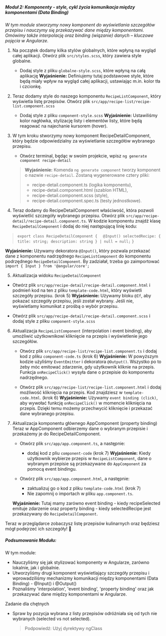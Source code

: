##### Moduł 2: Komponenty - style, cykl życia komunikacja między komponentami (Data Binding)
_W tym module stworzymy nowy komponent do wyświetlania szczegółów przepisu i nauczymy się przekazywać dane między komponentami._
_Omówimy także interpolację oraz binding (wiązanie) danych – kluczowe pojęcia w Angularze._

1. Na początek dodamy kilka stylów globalnych, które wpłyną na wygląd całej aplikacji. Otwórz plik `src/styles.scss`, który zawiera style globalne.
   * Dodaj style z pliku `globalne-style.scss`, które wpłyną na całą aplikację
  **Wyjaśnienie:** Definiujemy tutaj podstawowe style, które będą miały wpływ na wygląd całej aplikacji, ustawiając m.in. kolor tła i czcionkę.
2. Teraz dodamy style do naszego komponentu `RecipeListComponent`, który wyświetla listę przepisów. Otwórz plik `src/app/recipe-list/recipe-list.component.scss`
   * Dodaj style z pliku `component-style.scss`
    **Wyjaśnienie:** Ustawiliśmy kolor nagłówka, stylizację listy i elementów listy, które będą reagować na najechanie kursorem (hover).

3. W tym kroku stworzymy nowy komponent RecipeDetailComponent, który będzie odpowiedzialny za wyświetlanie szczegółów wybranego przepisu.
   * Otwórz terminal, będąc w swoim projekcie, wpisz `ng generate component recipe-detail`
  
    > **Wyjaśnienie:** Komenda `ng generate component` tworzy komponent o nazwie `recipe-detail`.
    > Zostaną wygenerowane cztery pliki:
    >
    > * recipe-detail.component.ts (logika komponentu),
    > * recipe-detail.component.html (szablon HTML),
    > * recipe-detail.component.scss (style),
    > * recipe-detail.component.spec.ts (testy jednostkowe).

4. Teraz dodamy do RecipeDetailComponent właściwość, która pozwoli wyświetlić szczegóły wybranego przepisu.
Otwórz plik `src/app/recipe-detail/recipe-detail.component.ts`. W kodzie komponentu znajdź klasę `RecipeDetailComponent` i dodaj do niej następującą linię kodu:
  > `export class RecipeDetailComponent {`
  > `  @Input() selectedRecipe: { title: string; description: string } | null = null;`
  > `}`

  **Wyjaśnienie:** Używamy dekoratora `@Input()`, który pozwala przekazać dane z komponentu
  nadrzędnego `RecipeListComponent` do komponentu podrzędnego `RecipeDetailComponent`.
  By zadziałał, trzeba go zaimportować `import { Input } from '@angular/core';`

5. Aktualizacja widoku `RecipeDetailComponent`
  * Otwórz plik `src/app/recipe-detail/recipe-detail.component.html` i podmień kod na ten z pliku `template-code.html`, który wyświetli szczegóły przepisu. (krok 5)
  **Wyjaśnienie:** Używamy bloku `@If`, aby pokazać szczegóły przepisu, jeśli został wybrany. Jeśli nie, wyświetlamy komunikat z prośbą o wybór przepisu.

  * Otwórz plik `src/app/recipe-detail/recipe-detail.component.scss` i dodaj style z pliku `component-style.scss`

6. Aktualizacja `RecipeListComponent` (interpolation i event binding), aby umożliwić użytkownikowi kliknięcie na przepis i wyświetlenie jego szczegółów.
   * Otwórz plik `src/app/recipe-list/recipe-list.component.ts` i dodaj kod z pliku `component-code.ts` (krok 6)
    **Wyjaśnienie:** W powyższym kodzie użyliśmy `EventEmitter` i dekoratora `@Output()`.
    Wszystko po to żeby móc emitować zdarzenie, gdy użytkownik kliknie na przepis.
    Funkcja `onRecipeClick()` wysyła dane o przepisie do komponentu nadrzędnego.

    * Otwórz plik `src/app/recipe-list/recipe-list.component.html` i dodaj możliwość kliknięcia na przepis. Kod znajdziesz w `template-code.html`. (krok 6)
    **Wyjaśnienie:** Używamy `event binding (click)`, aby wywołać funkcję `onRecipeClick()` w momencie kliknięcia na przepis.
    Dzięki temu możemy przechwycić kliknięcie i przekazać dane wybranego przepisu.

7. Aktualizacja komponentu głównego AppComponent (property binding)
   Teraz w AppComponent odbierzemy dane o wybranym przepisie i przekażemy je do RecipeDetailComponent.

    * Otwórz plik `src/app/app.component.ts`, a następnie:
      * dodaj kod z pliu `component-code` (krok 7)
    **Wyjaśnienie:** Kiedy użytkownik wybierze przepis w `RecipeListComponent`, dane o wybranym przepisie są przekazywane do `AppComponent` za pomocą event bindingu.

    * Otwórz plik `src/app/app.component.html`, a następnie:
      * zaktualizuj go o kod z pliku `template-code.html` (krok 7)
      * Nie zapomnij o importach w pliku `app.component.ts`.
    
    **Wyjaśnienie:** Tutaj mamy zarówno event binding - kiedy recipeSelected emituje zdarzenie
    oraz property binding - kiedy selectedRecipe jest przekazywany do `RecipeDetailComponent`.


Teraz w przeglądarce zobaczysz listę przepisów kulinarnych oraz będziesz mógł podejrzeć ich szczegóły! 🎉

##### Podsumowanie Modułu:
W tym module:

* Nauczyliśmy się jak stylizować komponenty w Angularze, zarówno lokalnie, jak i globalnie.
* Utworzyliśmy drugi komponent wyświetlający szczegóły przepisu i wprowadziliśmy mechanizmy komunikacji między komponentami (Data Binding) - @Input() i @Output()
* Poznaliśmy 'interpolation', 'event binding', 'property binding' oraz jak przekazywać dane między komponentami w Angularze.


Zadanie dla chętnych
* Spraw by pozycja wybrana z listy przepisów odróżniała się od tych nie wybranych (selected vs not selected).
    >Podpowiedź: Użyj dyrektywy ngClass
